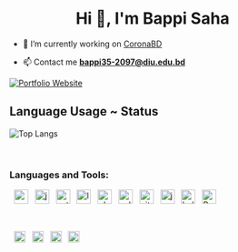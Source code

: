 <h1 align="center">Hi 👋, I'm Bappi Saha</h1>
<!-- <h3 align="center">A passionate software engineer.</h3> -->

<!-- <p align="left"> <img src="https://komarev.com/ghpvc/?username=bappi2097" alt="bappi2097" /> </p> -->

- 🔭 I’m currently working on [CoronaBD](https://coronabd.xyz)

- 📫 Contact me **bappi35-2097@diu.edu.bd**

<a href="https://bappi2097.github.io" align="center">
<img align="center" src="https://img.shields.io/badge/Portfolio%20Website-29b6f6?style=flat-square&logo=google-chrome&logoColor=white" alt="Portfolio Website">
</a>

## Language Usage ~ Status

![Top Langs](https://github-readme-stats.aemiej.vercel.app/api/top-langs/?username=bappi2097&layout=compact&theme=dark&show_icons=true&hide_border=true&private=true)

<br/>

### Languages and Tools:

&nbsp;&nbsp;<img height="25" src="https://raw.githubusercontent.com/bappi2097/bappi2097/master/assets/cpp.png" alt="cpp">
&nbsp;&nbsp;<img height="25" src="https://raw.githubusercontent.com/bappi2097/bappi2097/master/assets/javascript.png" alt="javascript">
&nbsp;&nbsp;<img height="25" src="https://raw.githubusercontent.com/bappi2097/bappi2097/master/assets/python.png" alt="python">
&nbsp;&nbsp;<img height="25" src="https://raw.githubusercontent.com/bappi2097/bappi2097/master/assets/laravel.svg" alt="laravel">
&nbsp;&nbsp;<img height="25" src="https://raw.githubusercontent.com/bappi2097/bappi2097/master/assets/php.png" alt="php">
&nbsp;&nbsp;<img height="25" src="https://raw.githubusercontent.com/bappi2097/bappi2097/master/assets/sql.png" alt="sql">
&nbsp;&nbsp;<img height="25" src="https://raw.githubusercontent.com/bappi2097/bappi2097/master/assets/git.png" alt="git">
&nbsp;&nbsp;<img height="25" src="https://raw.githubusercontent.com/bappi2097/bappi2097/master/assets/java.png" alt="java">
&nbsp;&nbsp;<img height="25" src="https://raw.githubusercontent.com/bappi2097/bappi2097/master/assets/bulma-s.png" alt="bulma">
&nbsp;&nbsp;<img height="25" src="https://raw.githubusercontent.com/bappi2097/bappi2097/master/assets/Bootstrap.png" alt="Bootstrap">

<br/>

<p align="center">

&nbsp;&nbsp;<a href="https://dev.to/bappi2097" target="blank"><img align="center" src="https://cdn.jsdelivr.net/npm/simple-icons@3.0.1/icons/dev-dot-to.svg" alt="@bappi2097" height="20" width="20" /></a>&nbsp;&nbsp;
<a href="https://stackoverflow.com/users/12789602/bappi-saha" target="blank"><img align="center" src="https://cdn.jsdelivr.net/npm/simple-icons@3.0.1/icons/stackoverflow.svg" alt="12789602" height="20" width="20" /></a>&nbsp;&nbsp;
<a href="https://web.facebook.com/bappi.saha.75033/" target="blank"><img align="center" src="https://cdn.jsdelivr.net/npm/simple-icons@3.0.1/icons/facebook.svg" alt="Bappi Saha" height="20" width="20" /></a>&nbsp;&nbsp;
<a href="https://twitter.com/BappiSaha35" target="blank"><img align="center" src="https://cdn.jsdelivr.net/npm/simple-icons@3.0.1/icons/twitter.svg" alt="BappiSaha35" height="20" width="20" /></a>&nbsp;&nbsp;

</p>
